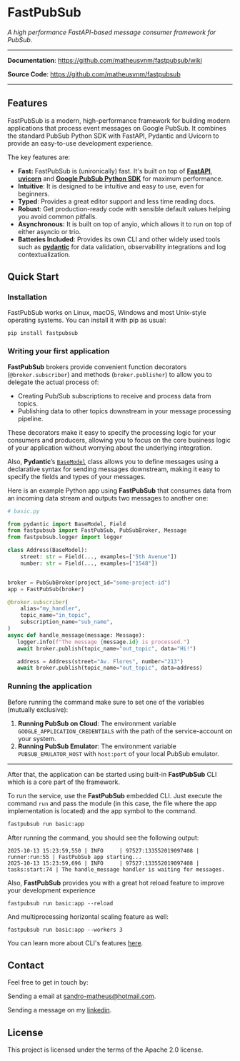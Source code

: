 # FastPubSub

*A high performance FastAPI-based message consumer framework for PubSub.*

[//]: # (Aqui devem ir algumas tags)


---


**Documentation**: <a href="https://github.com/matheusvnm/fastpubsub/wiki" target="_blank">https://github.com/matheusvnm/fastpubsub/wiki</a>

**Source Code**: <a href="https://github.com/matheusvnm/fastpubsub" target="_blank">https://github.com/matheusvnm/fastpubsub</a>

---

## Features


FastPubSub is a modern, high-performance framework for building modern applications that process event messages on Google PubSub. It combines the standard PubSub Python SDK with FastAPI, Pydantic and Uvicorn to provide an easy-to-use development experience.

The key features are:

- **Fast:** FastPubSub is (unironically) fast. It's built on top of [**FastAPI**](https://fastapi.tiangolo.com/), [**uvicorn**](https://uvicorn.dev/) and [**Google PubSub Python SDK**](https://github.com/googleapis/python-pubsub) for maximum performance.
- **Intuitive**: It is designed to be intuitive and easy to use, even for beginners.
- **Typed**: Provides a great editor support and less time reading docs.
- **Robust**: Get production-ready code with sensible default values helping you avoid common pitfalls.
- **Asynchronous:** It is built on top of anyio, which allows it to run on top of either asyncio or trio.
- **Batteries Included**: Provides its own CLI and other widely used tools such as [**pydantic**](https://docs.pydantic.dev/) for data validation, observability integrations and log contextualization.



## Quick Start

### Installation

FastPubSub works on Linux, macOS, Windows and most Unix-style operating systems. You can install it with pip as usual:

```shell
pip install fastpubsub
```

### Writing your first application

**FastPubSub** brokers provide convenient function decorators (`@broker.subscriber`) and methods (`broker.publisher`) to allow you to delegate the actual process of:

- Creating Pub/Sub subscriptions to receive and process data from topics.
- Publishing data to other topics downstream in your message processing pipeline.

These decorators make it easy to specify the processing logic for your consumers and producers, allowing you to focus on the core business logic of your application without worrying about the underlying integration.

Also, **Pydantic**’s [`BaseModel`](https://docs.pydantic.dev/usage/models/) class allows you to define messages using a declarative syntax for sending messages downstream, making it easy to specify the fields and types of your messages.

Here is an example Python app using **FastPubSub** that consumes data from an incoming data stream and outputs two messages to another one:


```python
# basic.py

from pydantic import BaseModel, Field
from fastpubsub import FastPubSub, PubSubBroker, Message
from fastpubsub.logger import logger

class Address(BaseModel):
    street: str = Field(..., examples=["5th Avenue"])
    number: str = Field(..., examples=["1548"])


broker = PubSubBroker(project_id="some-project-id")
app = FastPubSub(broker)

@broker.subscriber(
    alias="my_handler",
    topic_name="in_topic",
    subscription_name="sub_name",
)
async def handle_message(message: Message):
   logger.info(f"The message {message.id} is processed.")
   await broker.publish(topic_name="out_topic", data="Hi!")

   address = Address(street="Av. Flores", number="213")
   await broker.publish(topic_name="out_topic", data=address)
```



### Running the application

Before running the command make sure to set one of the variables (mutually exclusive):

1. **Running PubSub on Cloud**: The environment variable  `GOOGLE_APPLICATION_CREDENTIALS` with the path of the service-account on your system.
2. **Running PubSub Emulator**: The environment variable `PUBSUB_EMULATOR_HOST` with `host:port` of your local PubSub emulator.


---

After that, the application can be started using built-in **FastPubSub** CLI which is a core part of the framework.

To run the service, use the **FastPubSub** embedded CLI. Just execute the command ``run`` and pass the module (in this case, the file where the app implementation is located) and the app symbol to the command.

```bash
fastpubsub run basic:app
```

After running the command, you should see the following output:


``` shell
2025-10-13 15:23:59,550 | INFO     | 97527:133552019097408 | runner:run:55 | FastPubSub app starting...
2025-10-13 15:23:59,696 | INFO     | 97527:133552019097408 | tasks:start:74 | The handle_message handler is waiting for messages.
```

Also, **FastPubSub** provides you with a great hot reload feature to improve your development experience

``` shell
fastpubsub run basic:app --reload
```

And multiprocessing horizontal scaling feature as well:

``` shell
fastpubsub run basic:app --workers 3
```

You can learn more about CLI's features [here](https://github.com/matheusvnm/fastpubsub/wiki/Command-Line-Interface-(CLI)).


## Contact

Feel free to get in touch by:

Sending a email at sandro-matheus@hotmail.com.

Sending a message on my [linkedin](www.linkedin.com/in/matheusvnm).


## License
This project is licensed under the terms of the Apache 2.0 license.

